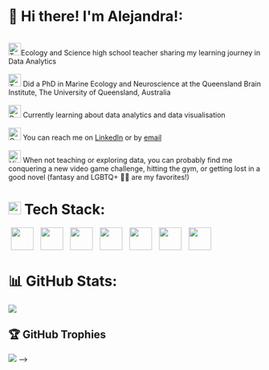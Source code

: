 # 💫 Hi there! I'm Alejandra!:

<br><img src="https://raw.githubusercontent.com/Tarikul-Islam-Anik/Animated-Fluent-Emojis/master/Emojis/People/Technologist.png" alt="Technologist" width="25" height="25" />Ecology and Science high school teacher sharing my learning journey in Data Analytics<br/>
<br><img src="https://raw.githubusercontent.com/Tarikul-Islam-Anik/Animated-Fluent-Emojis/master/Emojis/Animals/Tropical%20Fish.png" alt="Tropical Fish" width="25" height="25" /> Did a PhD in Marine Ecology and Neuroscience at the Queensland Brain Institute, The University of Queensland, Australia<br/>
<br> <img src="https://raw.githubusercontent.com/Tarikul-Islam-Anik/Animated-Fluent-Emojis/master/Emojis/Objects/Bar%20Chart.png" alt="Bar Chart" width="25" height="25" /> Currently learning about data analytics and data visualisation<br/>
<br> <img src="https://raw.githubusercontent.com/Tarikul-Islam-Anik/Animated-Fluent-Emojis/master/Emojis/Objects/Open%20Mailbox%20with%20Raised%20Flag.png" alt="Open Mailbox with Raised Flag" width="25" height="25"/> You can reach me on <a href="https://www.linkedin.com/in/alejandra-lopez-galan/"> LinkedIn</a> or by <a href="mailto:lopez.galan.alejandra@gmail.com"> email</a> <br/>
<br> <img src="https://raw.githubusercontent.com/Tarikul-Islam-Anik/Animated-Fluent-Emojis/master/Emojis/Activities/Video%20Game.png" alt="Video Game" width="25" height="25" /> When not teaching or exploring data, you can probably find me conquering a new video game challenge, hitting the gym, or getting lost in a good novel (fantasy and LGBTQ+ 🏳️‍🌈 are my favorites!)


# <img src="https://raw.githubusercontent.com/Tarikul-Islam-Anik/Animated-Fluent-Emojis/master/Emojis/Objects/Laptop.png" alt="Laptop" width="25" height="25" /> Tech Stack:
<p>
<img src="https://github.com/user-attachments/assets/1c13db4a-399c-44d2-892b-09f49e1d29dd" width="45" height="45" hspace="5"/>  <!-- Excel -->
<img src="https://github.com/user-attachments/assets/096c62e1-8cd7-4a41-9280-3bb59c917d6b" width="45" height="45" hspace="5"/> <!-- Canva -->
<img src="https://github.com/user-attachments/assets/f4c7e99a-621d-4554-863a-0b7c95f700f4" width="45" height="45" hspace="5"/> <!-- PostgreSQL -->
<img src="https://github.com/user-attachments/assets/8c79cc16-5b95-4005-bfd2-3277f032a35e" width="45" height="45" hspace="5"/> <!-- PowerPoint -->
<img src="https://github.com/user-attachments/assets/93bd58e1-1e8d-45d4-82c5-1ceb6eb8b19c" width="45" height="45" hspace="5"/> <!-- PowerShell -->
<img src="https://github.com/user-attachments/assets/1ae9fbda-afce-4f02-9b56-13e02e0bb572" width="45" height="45" hspace="5"/> <!-- R -->
<img src="https://github.com/user-attachments/assets/1be92c87-e1ec-4d76-9011-81c77d2b4796" width="45" height="45" hspace="5"/> <!-- VS code -->

</p>


# 📊 GitHub Stats:
![](https://github-readme-stats.vercel.app/api?username=alejandralopezgalan&theme=vision-friendly-dark&hide_border=false&include_all_commits=false&count_private=false)<br/>


## 🏆 GitHub Trophies
![](https://github-profile-trophy.vercel.app/?username=alejandralopezgalan&theme=vision-friendly-dark&no-frame=false&no-bg=true&margin-w=4)
 -->
